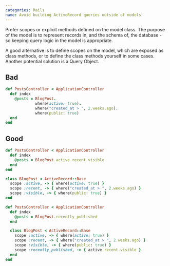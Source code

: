 ```yaml
---
categories: Rails
name: Avoid building ActiveRecord queries outside of models
---
```


Prefer scopes or explicit methods defined on the model class. The purpose of the model is to represent records in, and the schema of, the database - so keeping query logic in the model is appropriate.

A good alternative is to define scopes on the model, which are exposed as class methods, or to define the class methods yourself in some cases. Another potential solution is a Query Object.

## Bad

```ruby
def PostsController < ApplicationController
  def index
    @posts = BlogPost.
             where(active: true).
             where("created_at > ", 2.weeks.ago).
             where(public: true)
  end
end
```

## Good

```ruby
def PostsController < ApplicationController
  def index
    @posts = BlogPost.active.recent.visible
  end
end

class BlogPost < ActiveRecord::Base
  scope :active, -> { where(active: true) }
  scope :recent, -> { where("created_at > ", 2.weeks.ago) }
  scope :visible, -> { where(public: true) }
end
```

```ruby
def PostsController < ApplicationController
  def index
    @posts = BlogPost.recently_published
  end

  class BlogPost < ActiveRecord::Base
    scope :active, -> { where(active: true) }
    scope :recent, -> { where("created_at > ", 2.weeks.ago) }
    scope :visible, -> { where(public: true) }
    scope :recently_published, -> { active.recent.visible }
  end
end
```
